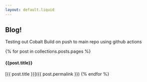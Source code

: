 ```yaml
---
layout: default.liquid
---
```

## Blog!
Testing out Cobalt Build on push to main repo using github actions

{% for post in collections.posts.pages %}
#### {{post.title}}

[{{ post.title }}]({{ post.permalink }})
{% endfor %}

